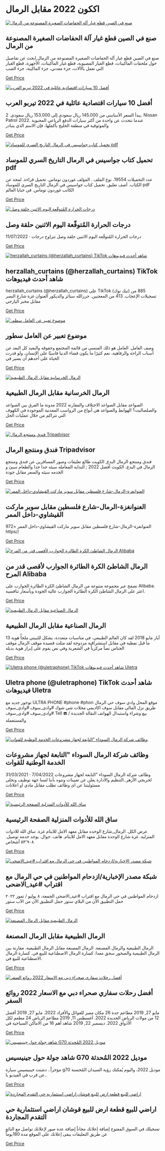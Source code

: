 # اككون 2022 مقابل الرمال
<a href="https://mnn.zoosnet.net/LR/Chatpre.aspx?id=MNN94995150&p=https://vbl.co.za/" target="_blank">![صنع في الصين قطع غيار آلة الحفاضات الصغيرة المصنوعة من الرمال](https://raw.githubusercontent.com/gcmcrusher/imgs/main/859.jpg)</a>
## صنع في الصين قطع غيار آلة الحفاضات الصغيرة المصنوعة من الرمال
صنع في الصين قطع غيار آلة الحفاضات الصغيرة المصنوعة من الرمال,ابحث عن تفاصيل حول ملحقات الماكينات، قطع الغيار المصبوبة، قطع غيار الماكينات، الأجهزة، قطع الغيار التي تعمل بالآلات، جزء معدني، جزء الماكينة، جزء الصب 
<a href="https://mnn.zoosnet.net/LR/Chatpre.aspx?id=MNN94995150&p=https://vbl.co.za/" target="_blank">Get Price</a>
<a href="https://mnn.zoosnet.net/LR/Chatpre.aspx?id=MNN94995150&p=https://vbl.co.za/" target="_blank">![أفضل 10 سيارات اقتصادية عائلية في 2022 تيربو العرب](https://raw.githubusercontent.com/gcmcrusher/imgs/main/265.jpg)</a>
## أفضل 10 سيارات اقتصادية عائلية في 2022 تيربو العرب
يبدأ السعر الأساسي من 145.000 ريال سعودي إلى 153.000 ريال سعودي. 2. Nissan Patrol 2022. عندما نتحدث عن واحدة من أكثر سيارات الدفع الرباعي المحبوبة والموثوقية في منطقة الخليج بأكملها، فإن الاسم الذي يتبادر 
<a href="https://mnn.zoosnet.net/LR/Chatpre.aspx?id=MNN94995150&p=https://vbl.co.za/" target="_blank">Get Price</a>
<a href="https://mnn.zoosnet.net/LR/Chatpre.aspx?id=MNN94995150&p=https://vbl.co.za/" target="_blank">![تحميل كتاب جواسيس في الرمال التاريخ السري للموساد pdf](https://raw.githubusercontent.com/gcmcrusher/imgs/main/328.jpg)</a>
## تحميل كتاب جواسيس في الرمال التاريخ السري للموساد pdf
عدد التحميلات 19554. نوع الملف . المؤلف غوردون توماس. تحميل قراءة. لمحة عن الكتاب. أضف تعليق. تحميل كتاب جواسيس في الرمال التاريخ السري للموساد pdf الكاتب غوردون توماس. في خبايا العالم 
<a href="https://mnn.zoosnet.net/LR/Chatpre.aspx?id=MNN94995150&p=https://vbl.co.za/" target="_blank">Get Price</a>
<a href="https://mnn.zoosnet.net/LR/Chatpre.aspx?id=MNN94995150&p=https://vbl.co.za/" target="_blank">![درجات الحرارة المُتوقّعة اليوم الاثنين حلقة وصل](https://raw.githubusercontent.com/gcmcrusher/imgs/main/209.jpg)</a>
## درجات الحرارة المُتوقّعة اليوم الاثنين حلقة وصل
11/07/2022 · درجات الحرارة المُتوقّعة اليوم الاثنين حلقة وصل تتراوح درجات
<a href="https://mnn.zoosnet.net/LR/Chatpre.aspx?id=MNN94995150&p=https://vbl.co.za/" target="_blank">Get Price</a>
<a href="https://mnn.zoosnet.net/LR/Chatpre.aspx?id=MNN94995150&p=https://vbl.co.za/" target="_blank">![herzallah_curtains (@herzallah_curtains) TikTok شاهد أحدث فيديوهات ](https://raw.githubusercontent.com/gcmcrusher/imgs/main/864.jpg)</a>
## herzallah_curtains (@herzallah_curtains) TikTok شاهد أحدث فيديوهات 
herzallah_curtains (@herzallah_curtains) على TikTok (تيك توك) 885 من تسجيلات الإعجاب. 413 من المعجبين. حرزالله ستائر والديكور العنوان غزة شارع النصر مقابل مخبز اليازجي
<a href="https://mnn.zoosnet.net/LR/Chatpre.aspx?id=MNN94995150&p=https://vbl.co.za/" target="_blank">Get Price</a>
<a href="https://mnn.zoosnet.net/LR/Chatpre.aspx?id=MNN94995150&p=https://vbl.co.za/" target="_blank">![موضوع تعبير عن العامل سطور](https://raw.githubusercontent.com/gcmcrusher/imgs/main/616.jpg)</a>
## موضوع تعبير عن العامل سطور
وصف العامل. العامل هو ذلك المنسي من قائمة المجتمع وحقوقه والبعيد كل البعد عن أسباب الراحة والرفاهية، نعم كثيرًا ما يكون قضاء الدنيا قاسيًا على الإنسان، ولو قدرت الحياة على أحدهم أن يسير في 
<a href="https://mnn.zoosnet.net/LR/Chatpre.aspx?id=MNN94995150&p=https://vbl.co.za/" target="_blank">Get Price</a>
<a href="https://mnn.zoosnet.net/LR/Chatpre.aspx?id=MNN94995150&p=https://vbl.co.za/" target="_blank">![الرمال الخرسانية مقابل الرمال الطبيعية](https://raw.githubusercontent.com/gcmcrusher/imgs/main/281.jpg)</a>
## الرمال الخرسانية مقابل الرمال الطبيعية
الصواعد مقابل الصواعد الاختلاف والمقارنة 2022 مدونة ما الفرق بين الصواعد والصلصاليت؟ الهوابط والصواعد هي أنواع من الرواسب المعدنية الموجودة في الكهوف التي تتراكم من خلال عمليات الحل 
<a href="https://mnn.zoosnet.net/LR/Chatpre.aspx?id=MNN94995150&p=https://vbl.co.za/" target="_blank">Get Price</a>
<a href="https://mnn.zoosnet.net/LR/Chatpre.aspx?id=MNN94995150&p=https://vbl.co.za/" target="_blank">![فندق ومنتجع الرمال ‪Tripadvisor‬](https://raw.githubusercontent.com/gcmcrusher/imgs/main/475.jpg)</a>
## فندق ومنتجع الرمال ‪Tripadvisor‬
فندق ومنتجع الرمال البدع, الكويت طالع تعليقات وصور المسافرين عن فندق ومنتجع الرمال في البدع، الكويت أفضل 2022 ; البدايه المعامله سيئه جدا جدا والطعام سيئ و الخدمه سيئه والسعر مقابل جودة 
<a href="https://mnn.zoosnet.net/LR/Chatpre.aspx?id=MNN94995150&p=https://vbl.co.za/" target="_blank">Get Price</a>
<a href="https://mnn.zoosnet.net/LR/Chatpre.aspx?id=MNN94995150&p=https://vbl.co.za/" target="_blank">![العنوانغزة-الرمال-شارع فلسطين مقابل سوبر ماركت القيشاوي-داخل الممر ](https://raw.githubusercontent.com/gcmcrusher/imgs/main/630.jpg)</a>
## العنوانغزة-الرمال-شارع فلسطين مقابل سوبر ماركت القيشاوي-داخل الممر 
العنوانغزة-الرمال-شارع فلسطين مقابل سوبر ماركت القيشاوي-داخل الممر +972 https// 
<a href="https://mnn.zoosnet.net/LR/Chatpre.aspx?id=MNN94995150&p=https://vbl.co.za/" target="_blank">Get Price</a>
<a href="https://mnn.zoosnet.net/LR/Chatpre.aspx?id=MNN94995150&p=https://vbl.co.za/" target="_blank">![الرمال الشاطئ الكرة الطائرة الجوارب لأقصى قدر من المرح Alibaba](https://raw.githubusercontent.com/gcmcrusher/imgs/main/417.jpg)</a>
## الرمال الشاطئ الكرة الطائرة الجوارب لأقصى قدر من المرح Alibaba
تصفح عبر مجموعة متنوعة من الرمال الشاطئ الكرة الطائرة الجوارب على Alibaba. اعثر على الرمال الشاطئ الكرة الطائرة الجوارب عالية الجودة وبأسعار تنافسية.
<a href="https://mnn.zoosnet.net/LR/Chatpre.aspx?id=MNN94995150&p=https://vbl.co.za/" target="_blank">Get Price</a>
<a href="https://mnn.zoosnet.net/LR/Chatpre.aspx?id=MNN94995150&p=https://vbl.co.za/" target="_blank">![الرمال الصناعية مقابل الرمال الطبيعية](https://raw.githubusercontent.com/gcmcrusher/imgs/main/700.jpg)</a>
## الرمال الصناعية مقابل الرمال الطبيعية
13 أيار مايو 2018 لقد كان العالم الطبيعي، في مناسبات متعددة، يشكل للثبيتي ملجأً هوية ما قبل نفطية في مقابل استشراقية مزدوجة لقد مثلت قصيدة موقف الرمال موقف الجناس نصاً مركزياً في الشعرية وفي نص يقوم على إبراز هوية بديلة 
<a href="https://mnn.zoosnet.net/LR/Chatpre.aspx?id=MNN94995150&p=https://vbl.co.za/" target="_blank">Get Price</a>
<a href="https://mnn.zoosnet.net/LR/Chatpre.aspx?id=MNN94995150&p=https://vbl.co.za/" target="_blank">![Uletra phone (@uletraphone) TikTok شاهد أحدث فيديوهات Uletra ](https://raw.githubusercontent.com/gcmcrusher/imgs/main/630.jpg)</a>
## Uletra phone (@uletraphone) TikTok شاهد أحدث فيديوهات Uletra 
توجور جديد مع ULTRA PHONE #phone #phon موقع المحل وادي سوف حي الرمال طريق نزل المالي مقابل سوف اكاديمي محلات شي شوك #وادي_سوف #وادي_سوف #وادي_سوف #وادي_سوف Tell ☎️  / بيع وشراء واستبدال الهواتف النقالة الجديدة والمستعملة 
<a href="https://mnn.zoosnet.net/LR/Chatpre.aspx?id=MNN94995150&p=https://vbl.co.za/" target="_blank">Get Price</a>
<a href="https://mnn.zoosnet.net/LR/Chatpre.aspx?id=MNN94995150&p=https://vbl.co.za/" target="_blank">![وظائف شركة الرمال السوداء "التابعة لجهاز مشروعات الخدمة الوطنية للقوات ](https://raw.githubusercontent.com/gcmcrusher/imgs/main/414.jpg)</a>
## وظائف شركة الرمال السوداء "التابعة لجهاز مشروعات الخدمة الوطنية للقوات 
31/03/2021 · وظائف شركة الرمال السوداء "التابعة لجهاز مشروعات 7/04/2022 لخريجي الأزهر..التنظيم والادارة يعلن عن تعيينات وننوه بأننا لسنا جهة توظيف ونخلى مسئوليتنا عن اى وظائف تطلب مقابل مادي او اعلانات 
<a href="https://mnn.zoosnet.net/LR/Chatpre.aspx?id=MNN94995150&p=https://vbl.co.za/" target="_blank">Get Price</a>
<a href="https://mnn.zoosnet.net/LR/Chatpre.aspx?id=MNN94995150&p=https://vbl.co.za/" target="_blank">![ساق الله للأدوات المنزلية الصفحة الرئيسية](https://raw.githubusercontent.com/gcmcrusher/imgs/main/503.jpg)</a>
## ساق الله للأدوات المنزلية الصفحة الرئيسية
عرض الكل. الرمال_شارع الوحده مقابل معهد الامل للايتام غزة. ساق الله للادوات المنزلية. غزة شارع الوحدة مقابل معهد الامل للايتام. هاتف. جوال. يوجد خدمة توصيل. ٥٣٬٩٠٨ أشخاص 
<a href="https://mnn.zoosnet.net/LR/Chatpre.aspx?id=MNN94995150&p=https://vbl.co.za/" target="_blank">Get Price</a>
<a href="https://mnn.zoosnet.net/LR/Chatpre.aspx?id=MNN94995150&p=https://vbl.co.za/" target="_blank">![شبكة مصدر الإخبارية/ازدحام المواطنين في حي الرمال مع اقتراب #عيد_الاضحى](https://raw.githubusercontent.com/gcmcrusher/imgs/main/603.jpg)</a>
## شبكة مصدر الإخبارية/ازدحام المواطنين في حي الرمال مع اقتراب #عيد_الاضحى
ازدحام المواطنين في حي الرمال مع اقتراب #عيد_الاضحى الجمعة، ٨ يوليو / تموز ٢٠٢٢ حمل التطبيق الآن من البلاي ستور حمل التطبيق الآن من الآب ستور
<a href="https://mnn.zoosnet.net/LR/Chatpre.aspx?id=MNN94995150&p=https://vbl.co.za/" target="_blank">Get Price</a>
<a href="https://mnn.zoosnet.net/LR/Chatpre.aspx?id=MNN94995150&p=https://vbl.co.za/" target="_blank">![الرمال الطبيعية مقابل الرمال المصنعة](https://raw.githubusercontent.com/gcmcrusher/imgs/main/433.jpg)</a>
## الرمال الطبيعية مقابل الرمال المصنعة
الرمال الطبيعية والرمال المصنعة. الرمال المصنعة مقابل الرمال الطبيعية. مقارنة بين الرمال الطبيعية والصخور سحق معدا. كسارة الرمال الاصطناعية للبيع في. كسارة الرمال الاصطناعية للبيع في.
<a href="https://mnn.zoosnet.net/LR/Chatpre.aspx?id=MNN94995150&p=https://vbl.co.za/" target="_blank">Get Price</a>
<a href="https://mnn.zoosnet.net/LR/Chatpre.aspx?id=MNN94995150&p=https://vbl.co.za/" target="_blank">![أفضل رحلات سفاري صحراء دبي مع الاسعار 2022 روائع السفر](https://raw.githubusercontent.com/gcmcrusher/imgs/main/677.jpg)</a>
## أفضل رحلات سفاري صحراء دبي مع الاسعار 2022 روائع السفر
مايو 27, 2019 مطاعم جدة 26 مكان مميز للعوائل والأفراد 2022. مايو 27, 2019 أفضل 12 من مولات الرياض الجديدة 2022. أغسطس 11, 2019 مطاعم الرياض 24 مطعم لكل الأذواق 2022. ديسمبر 22, 2019 شاهد أهم 16 من الاماكن السياحية في 
<a href="https://mnn.zoosnet.net/LR/Chatpre.aspx?id=MNN94995150&p=https://vbl.co.za/" target="_blank">Get Price</a>
<a href="https://mnn.zoosnet.net/LR/Chatpre.aspx?id=MNN94995150&p=https://vbl.co.za/" target="_blank">![شاهد جولة حول جينيسيس G70 موديل 2022 المُحدثة](https://raw.githubusercontent.com/gcmcrusher/imgs/main/198.jpg)</a>
## شاهد جولة حول جينيسيس G70 موديل 2022 المُحدثة
مؤخراً.. دشنت جينيسيس سيارة g70 موديل 2022، واليوم يُمكنك رؤية السيدان المُحسنة عن قرب في الفيديو با..
<a href="https://mnn.zoosnet.net/LR/Chatpre.aspx?id=MNN94995150&p=https://vbl.co.za/" target="_blank">Get Price</a>
<a href="https://mnn.zoosnet.net/LR/Chatpre.aspx?id=MNN94995150&p=https://vbl.co.za/" target="_blank">![اراضي للبيع قطعة ارض للبيع قوشان اراضي استثمارية حي التقدم المجاردة](https://raw.githubusercontent.com/gcmcrusher/imgs/main/771.jpg)</a>
## اراضي للبيع قطعة ارض للبيع قوشان اراضي استثمارية حي التقدم المجاردة
تسجيلك في السوق المفتوح إضافة إعلانك مجاناً إضافة عدة صور لإعلانك تواصل مع البائع عن طريق التعليقات يبقى إعلانك على الموقع مدة 180يوماً
<a href="https://mnn.zoosnet.net/LR/Chatpre.aspx?id=MNN94995150&p=https://vbl.co.za/" target="_blank">Get Price</a>
